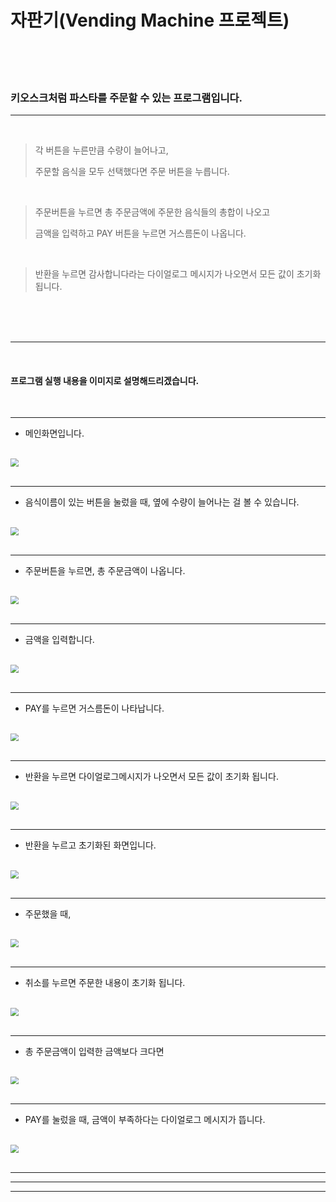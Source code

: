 # 자판기(Vending Machine 프로젝트)

<br>

<br>

<br>

### 키오스크처럼 파스타를 주문할 수 있는 프로그램입니다.

---

<br>

> 각 버튼을 누른만큼 수량이 늘어나고, 
>
> 주문할 음식을 모두 선택했다면 주문 버튼을 누릅니다.

<br>

> 주문버튼을 누르면 총 주문금액에 주문한 음식들의 총합이 나오고
>
> 금액을 입력하고 PAY 버튼을 누르면 거스름돈이 나옵니다.

<br>

> 반환을 누르면 감사합니다라는 다이얼로그 메시지가 나오면서 모든 값이 초기화됩니다.

<br>

<br>

<br>

---

<br>

#### 프로그램 실행 내용을 이미지로 설명해드리겠습니다.

<br>

---

- 메인화면입니다.

<br>

<img src="C:\Git\VmPJ\이미지화\K-001.jpg" style="zoom:80%;" />

<br>

<br>

---

- 음식이름이 있는 버튼을 눌렀을 때, 옆에 수량이 늘어나는 걸 볼 수 있습니다.

<br>

<img src="C:\Git\VmPJ\이미지화\K-002.jpg" style="zoom:80%;" />

<br>

<br>

---

- 주문버튼을 누르면, 총 주문금액이 나옵니다.

<br>

<img src="C:\Git\VmPJ\이미지화\K-003.jpg" style="zoom:80%;" />

<br>

<br>

---

- 금액을 입력합니다.

<br>

<img src="C:\Git\VmPJ\이미지화\K-004.jpg" style="zoom:80%;" />

<br>

<br>

---

- PAY를 누르면 거스름돈이 나타납니다.

<br>

<img src="C:\Git\VmPJ\이미지화\K-005.jpg" style="zoom:80%;" />

<br>

<br>

---

- 반환을 누르면 다이얼로그메시지가 나오면서 모든 값이 초기화 됩니다.

<br>

<img src="C:\Git\VmPJ\이미지화\K-006.jpg" style="zoom:80%;" />

<br>

<br>

---

- 반환을 누르고 초기화된 화면입니다.

<br>

<img src="C:\Git\VmPJ\이미지화\K-007.jpg" style="zoom:80%;" />

<br>

<br>

---

- 주문했을 때, 

<br>

<img src="C:\Git\VmPJ\이미지화\K-008.jpg" style="zoom:80%;" />

<br>

<br>

---

- 취소를 누르면 주문한 내용이 초기화 됩니다.

<br>

<img src="C:\Git\VmPJ\이미지화\K-009.jpg" style="zoom:80%;" />

<br>

<br>

---

- 총 주문금액이 입력한 금액보다 크다면

<br>

<img src="C:\Git\VmPJ\이미지화\K-010.jpg" style="zoom:80%;" />

<br>

<br>

---

- PAY를 눌렀을 때, 금액이 부족하다는 다이얼로그 메시지가 뜹니다.

<br>

<img src="C:\Git\VmPJ\이미지화\K-011.jpg" style="zoom:80%;" />

<br>

<br>

---

---

---

